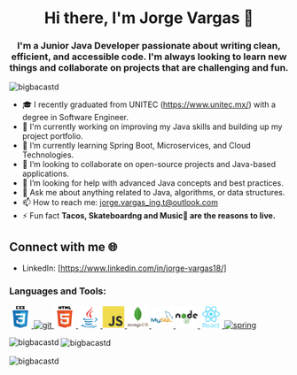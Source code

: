 <h1 align="center">Hi there, I'm Jorge Vargas 👋</h1>
<h3 align="center">I'm a Junior Java Developer passionate about writing clean, efficient, and accessible code. I'm always looking to learn new things and collaborate on projects that are challenging and fun.
</h3>


<p align="left"> <img src="https://komarev.com/ghpvc/?username=bigbacastd&label=Profile%20views&color=0e75b6&style=flat" alt="bigbacastd" /> </p>

- 🎓 I recently graduated from UNITEC (https://www.unitec.mx/) with a degree in Software Engineer.
- 💼 I'm currently working on improving my Java skills and building up my project portfolio.
- 🌱 I’m currently learning Spring Boot, Microservices, and Cloud Technologies.
- 👯 I’m looking to collaborate on open-source projects and Java-based applications.
- 🤔 I’m looking for help with advanced Java concepts and best practices.
- 💬 Ask me about anything related to Java, algorithms, or data structures.
- 📫 How to reach me: jorge.vargas_ing.t@outlook.com
- ⚡ Fun fact **Tacos, Skateboardng and Music🎵 are the reasons to live.**

## Connect with me 🌐

- LinkedIn: [https://www.linkedin.com/in/jorge-vargas18/]

<h3 align="left">Languages and Tools:</h3>
<p align="left"> <a href="https://www.w3schools.com/css/" target="_blank" rel="noreferrer"> <img src="https://raw.githubusercontent.com/devicons/devicon/master/icons/css3/css3-original-wordmark.svg" alt="css3" width="40" height="40"/> </a> <a href="https://git-scm.com/" target="_blank" rel="noreferrer"> <img src="https://www.vectorlogo.zone/logos/git-scm/git-scm-icon.svg" alt="git" width="40" height="40"/> </a> <a href="https://www.w3.org/html/" target="_blank" rel="noreferrer"> <img src="https://raw.githubusercontent.com/devicons/devicon/master/icons/html5/html5-original-wordmark.svg" alt="html5" width="40" height="40"/> </a> <a href="https://www.java.com" target="_blank" rel="noreferrer"> <img src="https://raw.githubusercontent.com/devicons/devicon/master/icons/java/java-original.svg" alt="java" width="40" height="40"/> </a> <a href="https://developer.mozilla.org/en-US/docs/Web/JavaScript" target="_blank" rel="noreferrer"> <img src="https://raw.githubusercontent.com/devicons/devicon/master/icons/javascript/javascript-original.svg" alt="javascript" width="40" height="40"/> </a> <a href="https://www.mongodb.com/" target="_blank" rel="noreferrer"> <img src="https://raw.githubusercontent.com/devicons/devicon/master/icons/mongodb/mongodb-original-wordmark.svg" alt="mongodb" width="40" height="40"/> </a> <a href="https://www.mysql.com/" target="_blank" rel="noreferrer"> <img src="https://raw.githubusercontent.com/devicons/devicon/master/icons/mysql/mysql-original-wordmark.svg" alt="mysql" width="40" height="40"/> </a> <a href="https://nodejs.org" target="_blank" rel="noreferrer"> <img src="https://raw.githubusercontent.com/devicons/devicon/master/icons/nodejs/nodejs-original-wordmark.svg" alt="nodejs" width="40" height="40"/> </a> <a href="https://reactjs.org/" target="_blank" rel="noreferrer"> <img src="https://raw.githubusercontent.com/devicons/devicon/master/icons/react/react-original-wordmark.svg" alt="react" width="40" height="40"/> </a> <a href="https://spring.io/" target="_blank" rel="noreferrer"> <img src="https://www.vectorlogo.zone/logos/springio/springio-icon.svg" alt="spring" width="40" height="40"/> </a> </p>

<p><img align="left" src="https://github-readme-stats.vercel.app/api/top-langs?username=bigbacastd&show_icons=true&locale=en&layout=compact" alt="bigbacastd" /></p>

<p>&nbsp;<img align="center" src="https://github-readme-stats.vercel.app/api?username=bigbacastd&show_icons=true&locale=en" alt="bigbacastd" /></p>

<p><img align="center" src="https://github-readme-streak-stats.herokuapp.com/?user=bigbacastd&" alt="bigbacastd" /></p>


